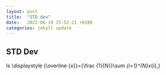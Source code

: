 ```yaml
---
layout: post
title:  "STD dev"
date:   2022-06-19 15:52:21 +0200
categories: jekyll update
---
```



## STD Dev
Is
\displaystyle {\overline {x}}={\frac {1}{N}}\sum _{i=1}^{N}x_{i},}
